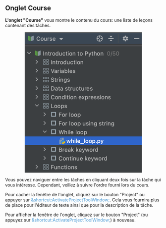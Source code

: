 ## Onglet Course

<b>L'onglet "Course"</b> vous montre le contenu du cours: une liste de leçons contenant des tâches.

<style>
img {
  display: block;
  margin-left: auto;
  margin-right: auto;
}
</style>
<img src="edu_course_view.png" class="center" width="75%"/>

Vous pouvez naviguer entre les tâches en cliquant deux fois sur la tâche qui vous intéresse. Cependant, veillez à suivre l'ordre fourni lors du cours.

Pour cacher la fenêtre de l'onglet, cliquez sur le bouton "Project" ou appuyer sur <span style="color: #509DD6">&shortcut:ActivateProjectToolWindow;</span>. Cela vous fournira plus de place pour l'éditeur de texte ainsi que pour la description de la tâche.

Pour afficher la fenêtre de l'onglet, cliquez sur le bouton "Project" (ou appuyez sur <span style="color: #509DD6">&shortcut:ActivateProjectToolWindow;</span>) à nouveau.
